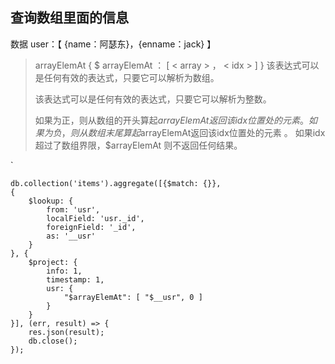  ## 查询数组里面的信息
 
 数据 user：【 {name：阿瑟东}，{enname：jack} 】
 

> arrayElemAt
>  {  $ arrayElemAt ： [  < array > ， < idx >  ]  }
> 该<array>表达式可以是任何有效的表达式，只要它可以解析为数组。
> 
> 该<idx>表达式可以是任何有效的表达式，只要它可以解析为整数。
> 
> 如果为正，则从数组的开头算起$arrayElemAt返回该idx位置处的元素 。
> 如果为负，则从数组末尾算起$arrayElemAt返回该idx位置处的元素 。
> 如果idx超过了数组界限，$arrayElemAt 则不返回任何结果。
>  

`
```
db.collection('items').aggregate([{$match: {}},
{
    $lookup: {
        from: 'usr',
        localField: 'usr._id',
        foreignField: '_id',
        as: '__usr'
    }
}, {
    $project: {
        info: 1,
        timestamp: 1,
        usr: {
            "$arrayElemAt": [ "$__usr", 0 ]
        }
    }
}], (err, result) => {
    res.json(result);
    db.close();
});

